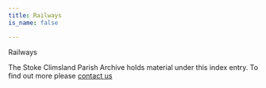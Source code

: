 ```yaml
---
title: Railways
is_name: false

---
```


Railways


The Stoke Climsland Parish Archive holds material under this index entry. To find out more please [contact us](/contact/)
